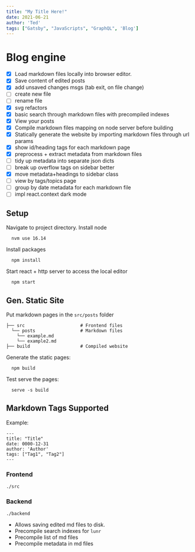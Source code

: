 ```yaml
---
title: "My Title Here!"
date: 2021-06-21
author: 'Ted'
tags: ["Gatsby", "JavaScripts", "GraphQL", 'Blog']
---
```

# Blog engine

- [x] Load markdown files locally into browser editor.
- [x] Save content of edited posts
- [x] add unsaved changes msgs (tab exit, on file change)
- [ ] create new file
- [ ] rename file
- [x] svg refactors
- [x] basic search through markdown files with precompiled indexes
- [x] View your posts
- [x] Compile markdown files mapping on node server before building
- [x] Statically generate the website by importing markdown files through url params
- [x] show id/heading tags for each markdown page
- [x] preprocess + extract metadata from markdown files
- [ ] tidy up metadata into separate json dicts
- [ ] break up overflow tags on sidebar better
- [x] move metadata+headings to sidebar class
- [ ] view by tags/topics page
- [ ] group by date metadata for each markdown file
- [ ] impl react.context dark mode

## Setup

Navigate to project directory.
Install node
```
  nvm use 16.14
```
Install packages
```
  npm install
```
Start react + http server to access the local editor
```
  npm start
```

## Gen. Static Site
Put markdown pages in the `src/posts` folder

    ├── src                     # Frontend files
      └── posts                 # Markdown files
        └── example.md
        └── example2.md
    ├── build                   # Compiled website

Generate the static pages:
```
  npm build
```
Test serve the pages:
```
  serve -s build
```

## Markdown Tags Supported
Example:
```
---
title: "Title"
date: 0000-12-31
author: 'Author'
tags: ["Tag1", "Tag2"]
---
```

### Frontend
`./src`

### Backend
`./backend`
- Allows saving edited md files to disk.
- Precompile search indexes for `lunr`
- Precompile list of md files
- Precompile metadata in md files